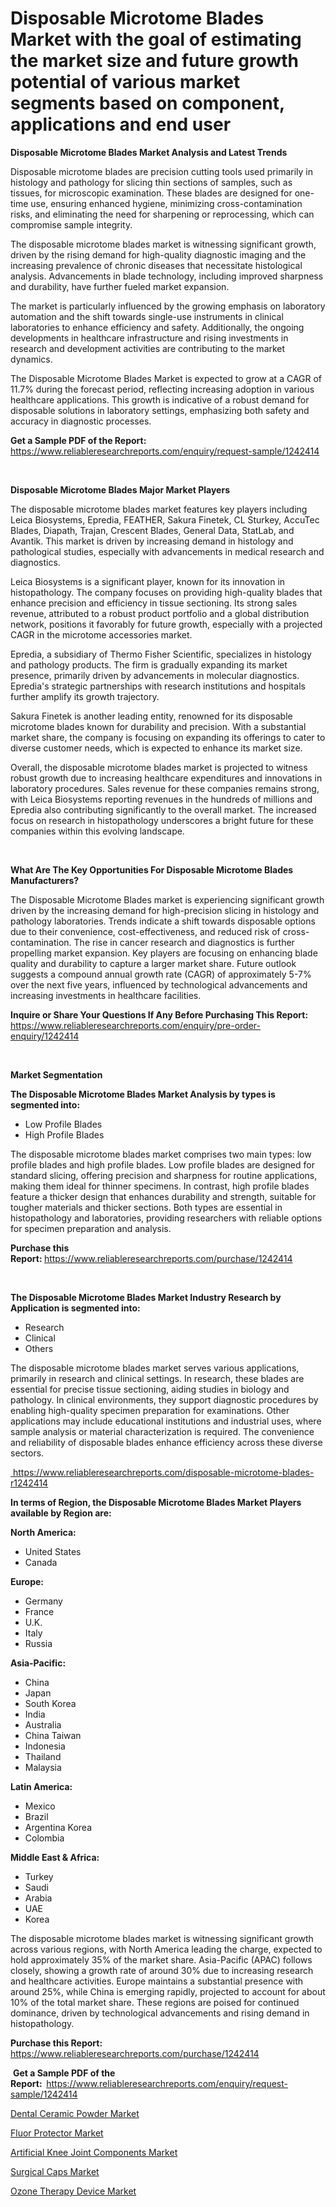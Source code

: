 <p><h1>Disposable Microtome Blades Market with the goal of estimating the market size and future growth potential of various market segments based on component, applications and end user</h1></p><p><strong>Disposable Microtome Blades Market Analysis and Latest Trends</strong></p>
<p><p>Disposable microtome blades are precision cutting tools used primarily in histology and pathology for slicing thin sections of samples, such as tissues, for microscopic examination. These blades are designed for one-time use, ensuring enhanced hygiene, minimizing cross-contamination risks, and eliminating the need for sharpening or reprocessing, which can compromise sample integrity. </p><p>The disposable microtome blades market is witnessing significant growth, driven by the rising demand for high-quality diagnostic imaging and the increasing prevalence of chronic diseases that necessitate histological analysis. Advancements in blade technology, including improved sharpness and durability, have further fueled market expansion. </p><p>The market is particularly influenced by the growing emphasis on laboratory automation and the shift towards single-use instruments in clinical laboratories to enhance efficiency and safety. Additionally, the ongoing developments in healthcare infrastructure and rising investments in research and development activities are contributing to the market dynamics. </p><p>The Disposable Microtome Blades Market is expected to grow at a CAGR of 11.7% during the forecast period, reflecting increasing adoption in various healthcare applications. This growth is indicative of a robust demand for disposable solutions in laboratory settings, emphasizing both safety and accuracy in diagnostic processes.</p></p>
<p><strong>Get a Sample PDF of the Report:&nbsp;</strong> <a href="https://www.reliableresearchreports.com/enquiry/request-sample/1242414?utm_campaign=9&utm_medium=2&utm_source=Github&utm_content=ia&utm_term=04032025&utm_id=disposable-microtome-blades">https://www.reliableresearchreports.com/enquiry/request-sample/1242414</a></p>
<p>&nbsp;</p>
<p><strong>Disposable Microtome Blades Major Market Players</strong></p>
<p><p>The disposable microtome blades market features key players including Leica Biosystems, Epredia, FEATHER, Sakura Finetek, CL Sturkey, AccuTec Blades, Diapath, Trajan, Crescent Blades, General Data, StatLab, and Avantik. This market is driven by increasing demand in histology and pathological studies, especially with advancements in medical research and diagnostics.</p><p>Leica Biosystems is a significant player, known for its innovation in histopathology. The company focuses on providing high-quality blades that enhance precision and efficiency in tissue sectioning. Its strong sales revenue, attributed to a robust product portfolio and a global distribution network, positions it favorably for future growth, especially with a projected CAGR in the microtome accessories market.</p><p>Epredia, a subsidiary of Thermo Fisher Scientific, specializes in histology and pathology products. The firm is gradually expanding its market presence, primarily driven by advancements in molecular diagnostics. Epredia's strategic partnerships with research institutions and hospitals further amplify its growth trajectory.</p><p>Sakura Finetek is another leading entity, renowned for its disposable microtome blades known for durability and precision. With a substantial market share, the company is focusing on expanding its offerings to cater to diverse customer needs, which is expected to enhance its market size.</p><p>Overall, the disposable microtome blades market is projected to witness robust growth due to increasing healthcare expenditures and innovations in laboratory procedures. Sales revenue for these companies remains strong, with Leica Biosystems reporting revenues in the hundreds of millions and Epredia also contributing significantly to the overall market. The increased focus on research in histopathology underscores a bright future for these companies within this evolving landscape.</p></p>
<p>&nbsp;</p>
<p><strong>What Are The Key Opportunities For Disposable Microtome Blades Manufacturers?</strong></p>
<p><p>The Disposable Microtome Blades market is experiencing significant growth driven by the increasing demand for high-precision slicing in histology and pathology laboratories. Trends indicate a shift towards disposable options due to their convenience, cost-effectiveness, and reduced risk of cross-contamination. The rise in cancer research and diagnostics is further propelling market expansion. Key players are focusing on enhancing blade quality and durability to capture a larger market share. Future outlook suggests a compound annual growth rate (CAGR) of approximately 5-7% over the next five years, influenced by technological advancements and increasing investments in healthcare facilities.</p></p>
<p><strong>Inquire or Share Your Questions If Any Before Purchasing This Report:</strong> <a href="https://www.reliableresearchreports.com/enquiry/pre-order-enquiry/1242414?utm_campaign=9&utm_medium=2&utm_source=Github&utm_content=ia&utm_term=04032025&utm_id=disposable-microtome-blades">https://www.reliableresearchreports.com/enquiry/pre-order-enquiry/1242414</a></p>
<p>&nbsp;</p>
<p><strong>Market Segmentation</strong></p>
<p><strong>The Disposable Microtome Blades Market Analysis by types is segmented into:</strong></p>
<p><ul><li>Low Profile Blades</li><li>High Profile Blades</li></ul></p>
<p><p>The disposable microtome blades market comprises two main types: low profile blades and high profile blades. Low profile blades are designed for standard slicing, offering precision and sharpness for routine applications, making them ideal for thinner specimens. In contrast, high profile blades feature a thicker design that enhances durability and strength, suitable for tougher materials and thicker sections. Both types are essential in histopathology and laboratories, providing researchers with reliable options for specimen preparation and analysis.</p></p>
<p><strong>Purchase this Report:&nbsp;</strong><a href="https://www.reliableresearchreports.com/purchase/1242414?utm_campaign=9&utm_medium=2&utm_source=Github&utm_content=ia&utm_term=04032025&utm_id=disposable-microtome-blades">https://www.reliableresearchreports.com/purchase/1242414</a></p>
<p>&nbsp;</p>
<p><strong>The Disposable Microtome Blades Market Industry Research by Application is segmented into:</strong></p>
<p><ul><li>Research</li><li>Clinical</li><li>Others</li></ul></p>
<p><p>The disposable microtome blades market serves various applications, primarily in research and clinical settings. In research, these blades are essential for precise tissue sectioning, aiding studies in biology and pathology. In clinical environments, they support diagnostic procedures by enabling high-quality specimen preparation for examinations. Other applications may include educational institutions and industrial uses, where sample analysis or material characterization is required. The convenience and reliability of disposable blades enhance efficiency across these diverse sectors.</p></p>
<p><a href="https://www.reliableresearchreports.com/disposable-microtome-blades-r1242414?utm_campaign=9&utm_medium=2&utm_source=Github&utm_content=ia&utm_term=04032025&utm_id=disposable-microtome-blades">&nbsp;https://www.reliableresearchreports.com/disposable-microtome-blades-r1242414</a></p>
<p><strong>In terms of Region, the Disposable Microtome Blades Market Players available by Region are:</strong></p>
<p>
    <p> <strong> North America: </strong>
        <ul>
            <li>United States</li>
            <li>Canada</li>
        </ul>
        </p> 
    <p> <strong> Europe: </strong>
        <ul>
            <li>Germany</li>
            <li>France</li>
            <li>U.K.</li>
            <li>Italy</li>
            <li>Russia</li>
        </ul>
        </p> 
    <p> <strong> Asia-Pacific: </strong>
        <ul>
            <li>China</li>
            <li>Japan</li>
            <li>South Korea</li>
            <li>India</li>
            <li>Australia</li>
            <li>China Taiwan</li>
            <li>Indonesia</li>
            <li>Thailand</li>
            <li>Malaysia</li>
        </ul>
        </p> 
    <p> <strong> Latin America: </strong>
        <ul>
            <li>Mexico</li>
            <li>Brazil</li>
            <li>Argentina Korea</li>
            <li>Colombia</li>
        </ul>
        </p> 
    <p> <strong> Middle East & Africa: </strong>
        <ul>
            <li>Turkey</li>
            <li>Saudi</li>
            <li>Arabia</li>
            <li>UAE</li>
            <li>Korea</li>
        </ul>
    </p>
    </p>
<p><p>The disposable microtome blades market is witnessing significant growth across various regions, with North America leading the charge, expected to hold approximately 35% of the market share. Asia-Pacific (APAC) follows closely, showing a growth rate of around 30% due to increasing research and healthcare activities. Europe maintains a substantial presence with around 25%, while China is emerging rapidly, projected to account for about 10% of the total market share. These regions are poised for continued dominance, driven by technological advancements and rising demand in histopathology.</p></p>
<p><strong>Purchase this Report: </strong><a href="https://www.reliableresearchreports.com/purchase/1242414?utm_campaign=9&utm_medium=2&utm_source=Github&utm_content=ia&utm_term=04032025&utm_id=disposable-microtome-blades">https://www.reliableresearchreports.com/purchase/1242414</a></p>
<p>&nbsp;<strong>Get a Sample PDF of the Report:&nbsp;&nbsp;</strong><a href="https://www.reliableresearchreports.com/enquiry/request-sample/1242414?utm_campaign=9&utm_medium=2&utm_source=Github&utm_content=ia&utm_term=04032025&utm_id=disposable-microtome-blades">https://www.reliableresearchreports.com/enquiry/request-sample/1242414</a></p>
<p><strong></strong></p>
<p><p><a href="https://github.com/wynonachirei9/Market-Research-Report-List-1/blob/main/dental-ceramic-powder-market.md?utm_campaign=9&utm_medium=2&utm_source=Github&utm_content=ia&utm_term=04032025&utm_id=disposable-microtome-blades">Dental Ceramic Powder Market</a></p><p><a href="https://github.com/forgazerbyjt/Market-Research-Report-List-1/blob/main/fluor-protector-market.md?utm_campaign=9&utm_medium=2&utm_source=Github&utm_content=ia&utm_term=04032025&utm_id=disposable-microtome-blades">Fluor Protector Market</a></p><p><a href="https://github.com/nacrehuipie/Market-Research-Report-List-1/blob/main/artificial-knee-joint-components-market.md?utm_campaign=9&utm_medium=2&utm_source=Github&utm_content=ia&utm_term=04032025&utm_id=disposable-microtome-blades">Artificial Knee Joint Components Market</a></p><p><a href="https://github.com/merkinedry7b/Market-Research-Report-List-1/blob/main/surgical-caps-market.md?utm_campaign=9&utm_medium=2&utm_source=Github&utm_content=ia&utm_term=04032025&utm_id=disposable-microtome-blades">Surgical Caps Market</a></p><p><a href="https://github.com/ugurgyuri/Market-Research-Report-List-1/blob/main/ozone-therapy-device-market.md?utm_campaign=9&utm_medium=2&utm_source=Github&utm_content=ia&utm_term=04032025&utm_id=disposable-microtome-blades">Ozone Therapy Device Market</a></p></p>